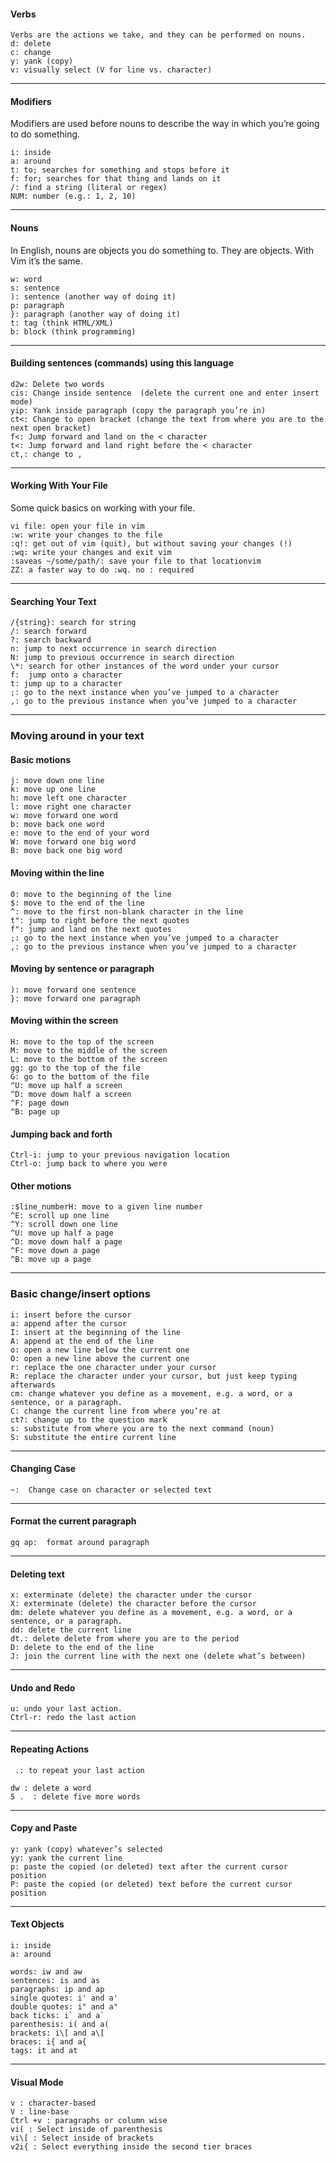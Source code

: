 #### Verbs
```
Verbs are the actions we take, and they can be performed on nouns. 
d: delete
c: change
y: yank (copy)
v: visually select (V for line vs. character) 
```

---
#### Modifiers
Modifiers are used before nouns to describe the way in which you’re going to do something.
```
i: inside
a: around
t: to; searches for something and stops before it
f: for; searches for that thing and lands on it
/: find a string (literal or regex) 
NUM: number (e.g.: 1, 2, 10)
```

---
#### Nouns
In English, nouns are objects you do something to. They are objects. With Vim it’s the same. 
```
w: word
s: sentence
): sentence (another way of doing it)
p: paragraph
}: paragraph (another way of doing it)
t: tag (think HTML/XML)
b: block (think programming) 
```

---
#### Building sentences (commands) using this language
```
d2w: Delete two words
cis: Change inside sentence  (delete the current one and enter insert mode) 
yip: Yank inside paragraph (copy the paragraph you’re in) 
ct<: Change to open bracket (change the text from where you are to the next open bracket)
f<: Jump forward and land on the < character
t<: Jump forward and land right before the < character
ct,: change to ,
```

---
#### Working With Your File
Some quick basics on working with your file.
```
vi file: open your file in vim
:w: write your changes to the file
:q!: get out of vim (quit), but without saving your changes (!)
:wq: write your changes and exit vim
:saveas ~/some/path/: save your file to that locationvim 
ZZ: a faster way to do :wq. no : required
```

---
#### Searching Your Text
```
/{string}: search for string
/: search forward
?: search backward
n: jump to next occurrence in search direction
N: jump to previous occurrence in search direction
\*: search for other instances of the word under your cursor 
f:  jump onto a character
t: jump up to a character
;: go to the next instance when you’ve jumped to a character
,: go to the previous instance when you’ve jumped to a character 
```

---
### Moving around in your text
#### Basic motions
```
j: move down one line
k: move up one line
h: move left one character
l: move right one character 
w: move forward one word
b: move back one word
e: move to the end of your word 
W: move forward one big word
B: move back one big word 
```

#### Moving within the line
```
0: move to the beginning of the line
$: move to the end of the line
^: move to the first non-blank character in the line
t": jump to right before the next quotes
f": jump and land on the next quotes 
;: go to the next instance when you’ve jumped to a character
,: go to the previous instance when you’ve jumped to a character 
```

#### Moving by sentence or paragraph
```
): move forward one sentence
}: move forward one paragraph 
```

#### Moving within the screen
```
H: move to the top of the screen
M: move to the middle of the screen
L: move to the bottom of the screen
gg: go to the top of the file
G: go to the bottom of the file
^U: move up half a screen
^D: move down half a screen
^F: page down
^B: page up 
```

#### Jumping back and forth
```
Ctrl-i: jump to your previous navigation location
Ctrl-o: jump back to where you were 
```

#### Other motions
```
:$line_numberH: move to a given line number
^E: scroll up one line
^Y: scroll down one line
^U: move up half a page
^D: move down half a page
^F: move down a page
^B: move up a page 
```

---
### Basic change/insert options
```
i: insert before the cursor
a: append after the cursor
I: insert at the beginning of the line
A: append at the end of the line
o: open a new line below the current one
O: open a new line above the current one
r: replace the one character under your cursor
R: replace the character under your cursor, but just keep typing afterwards
cm: change whatever you define as a movement, e.g. a word, or a sentence, or a paragraph.
C: change the current line from where you’re at
ct?: change up to the question mark
s: substitute from where you are to the next command (noun)
S: substitute the entire current line 
```

---
#### Changing Case
```
~:  Change case on character or selected text 
```

---
#### Format the current paragraph
```
gq ap:  format around paragraph
```

---
#### Deleting text
```
x: exterminate (delete) the character under the cursor
X: exterminate (delete) the character before the cursor
dm: delete whatever you define as a movement, e.g. a word, or a sentence, or a paragraph.
dd: delete the current line
dt.: delete delete from where you are to the period
D: delete to the end of the line
J: join the current line with the next one (delete what’s between) 
```

---
#### Undo and Redo
```
u: undo your last action.
Ctrl-r: redo the last action 
```

---
#### Repeating Actions

```
 .: to repeat your last action
 
dw : delete a word 
5 .  : delete five more words
```

---
#### Copy and Paste
```
y: yank (copy) whatever’s selected
yy: yank the current line 
p: paste the copied (or deleted) text after the current cursor position
P: paste the copied (or deleted) text before the current cursor position 
```

---
#### Text Objects
```
i: inside
a: around

words: iw and aw
sentences: is and as
paragraphs: ip and ap
single quotes: i' and a'
double quotes: i" and a"
back ticks: i` and a`
parenthesis: i( and a(
brackets: i\[ and a\[
braces: i{ and a{
tags: it and at 
```

---
#### Visual Mode
```
v : character-based
V : line-base
Ctrl +v : paragraphs or column wise
vi( : Select inside of parenthesis
vi\[ : Select inside of brackets
v2i{ : Select everything inside the second tier braces
```
